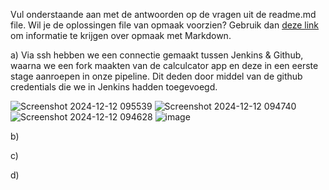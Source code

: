 Vul onderstaande aan met de antwoorden op de vragen uit de readme.md file. Wil je de oplossingen file van opmaak voorzien? Gebruik dan [deze link](https://github.com/adam-p/markdown-here/wiki/Markdown-Cheatsheet) om informatie te krijgen over
opmaak met Markdown.


a) 
Via ssh hebben we een connectie gemaakt tussen Jenkins & Github, waarna we een fork maakten van de calculcator app en deze in een eerste stage aanroepen in onze pipeline.
Dit deden door middel van de github credentials die we in Jenkins hadden toegevoegd.


![Screenshot 2024-12-12 095539](https://github.com/user-attachments/assets/127eff32-12ec-414d-9e41-0dcb53389662)
![Screenshot 2024-12-12 094740](https://github.com/user-attachments/assets/b94935c0-ba20-4797-bcfc-b447955cd4c4)
![Screenshot 2024-12-12 094628](https://github.com/user-attachments/assets/cf482dff-cb79-48bf-9e4a-8332d636c3cf)
![image](https://github.com/user-attachments/assets/4c35c08b-0437-4f27-ba16-ee1dd4a7d0d8)


b)



c)


d)
